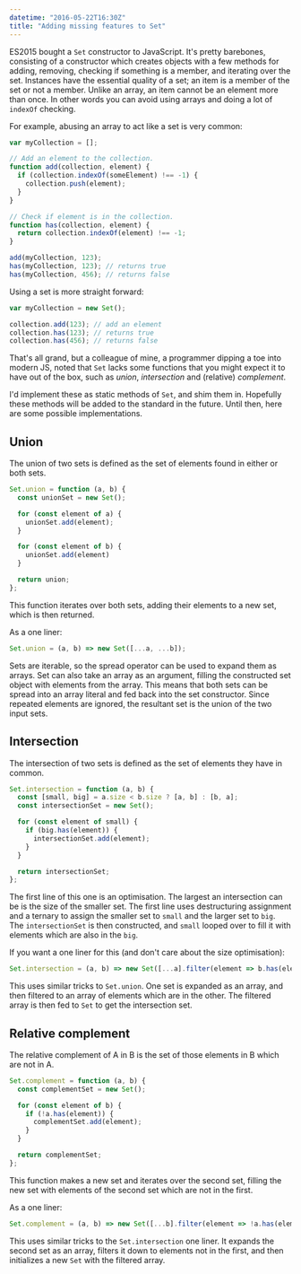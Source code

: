 ```yaml
---
datetime: "2016-05-22T16:30Z"
title: "Adding missing features to Set"
---
```

ES2015 bought a `Set` constructor to JavaScript. It's pretty barebones,
consisting of a constructor which creates objects with a few methods for adding,
removing, checking if something is a member, and iterating over the set.
Instances have the essential quality of a set; an item is a member of the set or
not a member. Unlike an array, an item cannot be an element more than once. In
other words you can avoid using arrays and doing a lot of `indexOf` checking.

For example, abusing an array to act like a set is very common:

```javascript
var myCollection = [];

// Add an element to the collection.
function add(collection, element) {
  if (collection.indexOf(someElement) !== -1) {
    collection.push(element);
  }
}

// Check if element is in the collection.
function has(collection, element) {
  return collection.indexOf(element) !== -1;
}

add(myCollection, 123);
has(myCollection, 123); // returns true
has(myCollection, 456); // returns false
```

Using a set is more straight forward:

```javascript
var myCollection = new Set();

collection.add(123); // add an element
collection.has(123); // returns true
collection.has(456); // returns false
```

That's all grand, but a colleague of mine, a programmer dipping a toe into
modern JS, noted that `Set` lacks some functions that you might expect it to
have out of the box, such as _union_, _intersection_ and (relative)
_complement_.

I'd implement these as static methods of `Set`, and shim them in. Hopefully
these methods will be added to the standard in the future. Until then, here are
some possible implementations.

## Union

The union of two sets is defined as the set of elements found in either or both
sets.

```javascript
Set.union = function (a, b) {
  const unionSet = new Set();

  for (const element of a) {
    unionSet.add(element);
  }

  for (const element of b) {
    unionSet.add(element)
  }

  return union;
};
```

This function iterates over both sets, adding their elements to a new set, which
is then returned.

As a one liner:

```javascript
Set.union = (a, b) => new Set([...a, ...b]);
```

Sets are iterable, so the spread operator can be used to expand them as arrays.
Set can also take an array as an argument, filling the constructed set object
with elements from the array. This means that both sets can be spread into an
array literal and fed back into the set constructor. Since repeated elements are
ignored, the resultant set is the union of the two input sets.

## Intersection

The intersection of two sets is defined as the set of elements they have in
common.

```javascript
Set.intersection = function (a, b) {
  const [small, big] = a.size < b.size ? [a, b] : [b, a];
  const intersectionSet = new Set();

  for (const element of small) {
    if (big.has(element)) {
      intersectionSet.add(element);
    }
  }

  return intersectionSet;
};
```

The first line of this one is an optimisation. The largest an intersection can
be is the size of the smaller set. The first line uses destructuring assignment
and a ternary to assign the smaller set to `small` and the larger set to `big`.
The `intersectionSet` is then constructed, and `small` looped over to fill it
with elements which are also in the `big`.

If you want a one liner for this (and don't care about the size optimisation):

```javascript
Set.intersection = (a, b) => new Set([...a].filter(element => b.has(element)));
```

This uses similar tricks to `Set.union`. One set is expanded as an array, and
then filtered to an array of elements which are in the other. The filtered array
is then fed to `Set` to get the intersection set.

## Relative complement

The relative complement of A in B is the set of those elements in B which are
not in A.

```javascript
Set.complement = function (a, b) {
  const complementSet = new Set();

  for (const element of b) {
    if (!a.has(element)) {
      complementSet.add(element);
    }
  }

  return complementSet;
};
```

This function makes a new set and iterates over the second set, filling the new
set with elements of the second set which are not in the first.

As a one liner:

```javascript
Set.complement = (a, b) => new Set([...b].filter(element => !a.has(element)));
```

This uses similar tricks to the `Set.intersection` one liner. It expands the
second set as an array, filters it down to elements not in the first, and then
initializes a new `Set` with the filtered array.
